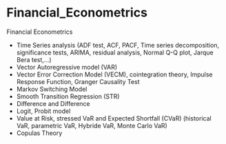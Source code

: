# Financial_Econometrics
Financial Econometrics
- Time Series analysis (ADF test, ACF, PACF, Time series decomposition, significance tests, ARIMA, residual analysis, Normal Q-Q plot, Jarque Bera test,...)
- Vector Autoregressive model (VAR)
- Vector Error Correction Model (VECM), cointegration theory, Impulse Response Function, Granger Causality Test
- Markov Switching Model
- Smooth Transition Regression (STR)
- Difference and Difference
- Logit, Probit model
- Value at Risk, stressed VaR and Expected Shortfall (CVaR) (historical VaR, parametric VaR, Hybride VaR, Monte Carlo VaR)
- Copulas Theory
